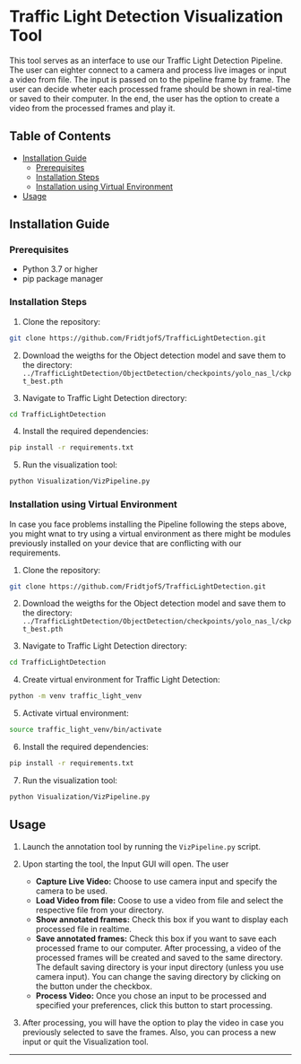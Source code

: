 # Traffic Light Detection Visualization Tool

This tool serves as an interface to use our Traffic Light Detection Pipeline. The user can eighter connect to a camera and process live images or input a video from file. The input is passed on to the pipeline frame by frame. The user can decide wheter each processed frame should be shown in real-time or saved to their computer. In the end, the user has the option to create a video from the processed frames and play it.

## Table of Contents
- [Installation Guide](#installation-guide)
  - [Prerequisites](#prerequisites)
  - [Installation Steps](#installation-steps)
  - [Installation using Virtual Environment](#installation-using-virtual-environment)
- [Usage](#usage)

## Installation Guide
### Prerequisites
- Python 3.7 or higher
- pip package manager

### Installation Steps

1. Clone the repository:
  ```bash
  git clone https://github.com/FridtjofS/TrafficLightDetection.git
  ```

2. Download the weigths for the Object detection model and save them to the directory:
`../TrafficLightDetection/ObjectDetection/checkpoints/yolo_nas_l/ckpt_best.pth`

3. Navigate to Traffic Light Detection directory:
  ```bash
  cd TrafficLightDetection
  ```

4. Install the required dependencies:
  ```bash
  pip install -r requirements.txt
  ```

5. Run the visualization tool:
  ```bash
  python Visualization/VizPipeline.py
  ```

### Installation using Virtual Environment

In case you face problems installing the Pipeline following the steps above, you might wnat to try using a virtual environment as there might be modules previously installed on your device that are conflicting with our requirements. 

1. Clone the repository:
  ```bash
  git clone https://github.com/FridtjofS/TrafficLightDetection.git
  ```

2. Download the weigths for the Object detection model and save them to the directory:
`../TrafficLightDetection/ObjectDetection/checkpoints/yolo_nas_l/ckpt_best.pth`

3. Navigate to Traffic Light Detection directory:
  ```bash
  cd TrafficLightDetection
  ```

4. Create virtual environment for Traffic Light Detection:
  ```bash
  python -m venv traffic_light_venv
  ```

5. Activate virtual environment:
  ```bash
  source traffic_light_venv/bin/activate
  ```

6. Install the required dependencies:
  ```bash
  pip install -r requirements.txt
  ```

7. Run the visualization tool:
  ```bash
  python Visualization/VizPipeline.py
  ```


## Usage

1. Launch the annotation tool by running the `VizPipeline.py` script.

2. Upon starting the tool, the Input GUI will open. The user 
    - **Capture Live Video:** Choose to use camera input and specify the camera to be used. 
    - **Load Video from file:** Coose to use a video from file and select the respective file from your directory.
    - **Show annotated frames:** Check this box if you want to display each processed file in realtime. 
    - **Save annotated frames:** Check this box if you want to save each processed frame to our computer. After processing, a video of the processed frames will be created and saved to the same directory. The default saving directory is your input directory (unless you use camera input). You can change the saving directory by clicking on the button under the checkbox. 
    - **Process Video:** Once you chose an input to be processed and specified your preferences, click this button to start processing.

3. After processing, you will have the option to play the video in case you previously selected to save the frames. Also, you can process a new input or quit the Visualization tool. 

---